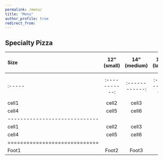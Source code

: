 ```yaml
---
permalink: /menu/
title: "Menu"
author_profile: true
redirect_from: 
---
```



## Specialty Pizza

| Size | 12" (small) | 14" (medium) | 16" (large) | 18" (x-large) |
|:-----|:-----------:|:------------:|:-----------:|--------------:|
|:-----|:-----------:|:------------:|:-----------:|--------------:|
| cell1   | cell2   | cell3   |
| cell4   | cell5   | cell6   |
|-----------------------------|
| cell1   | cell2   | cell3   |
| cell4   | cell5   | cell6   |
|=============================|
| Foot1   | Foot2   | Foot3   |
